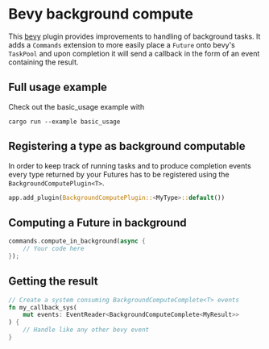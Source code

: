 # Bevy background compute

This [bevy](https://bevyengine.org) plugin provides improvements to handling of background tasks. It adds a `Commands` extension to more easily place a `Future` onto bevy's `TaskPool` and upon completion it will send a callback in the form of an event containing the result.

## Full usage example

Check out the basic_usage example with

`cargo run --example basic_usage`

## Registering a type as background computable

In order to keep track of running tasks and to produce completion events every type returned by your Futures has to be registered using the `BackgroundComputePlugin<T>`.

```rust ignore
app.add_plugin(BackgroundComputePlugin::<MyType>::default())
```

## Computing a Future in background

```rust ignore
commands.compute_in_background(async {
    // Your code here
});
```

## Getting the result

```rust ignore
// Create a system consuming BackgroundComputeComplete<T> events
fn my_callback_sys(
    mut events: EventReader<BackgroundComputeComplete<MyResult>>
) {
    // Handle like any other bevy event
}
```
